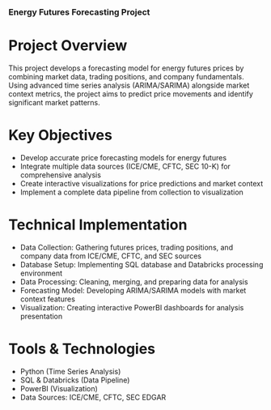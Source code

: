 ### Energy Futures Forecasting Project
# Project Overview
This project develops a forecasting model for energy futures prices by combining market data, trading positions, and company fundamentals. Using advanced time series analysis (ARIMA/SARIMA) alongside market context metrics, the project aims to predict price movements and identify significant market patterns.

# Key Objectives

- Develop accurate price forecasting models for energy futures
- Integrate multiple data sources (ICE/CME, CFTC, SEC 10-K) for comprehensive analysis
- Create interactive visualizations for price predictions and market context
- Implement a complete data pipeline from collection to visualization

# Technical Implementation

- Data Collection: Gathering futures prices, trading positions, and company data from ICE/CME, CFTC, and SEC sources
- Database Setup: Implementing SQL database and Databricks processing environment
- Data Processing: Cleaning, merging, and preparing data for analysis
- Forecasting Model: Developing ARIMA/SARIMA models with market context features
- Visualization: Creating interactive PowerBI dashboards for analysis presentation

# Tools & Technologies

- Python (Time Series Analysis)
- SQL & Databricks (Data Pipeline)
- PowerBI (Visualization)
- Data Sources: ICE/CME, CFTC, SEC EDGAR

